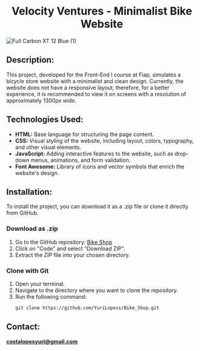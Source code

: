 <h1 align="center">Velocity Ventures - Minimalist Bike Website</h1>

![Full Carbon XT 12 Blue (1)](https://github.com/user-attachments/assets/66130456-c902-4538-8ed4-621f4805dcd2)

<h2>Description:</h2>

This project, developed for the Front-End I course at Fiap, simulates a bicycle store website with a minimalist and clean design. Currently, the website does not have a responsive layout, therefore, for a better experience, it is recommended to view it on screens with a resolution of approximately 1300px wide.

<h2>Technologies Used:</h2>

* **HTML:** Base language for structuring the page content.
* **CSS:** Visual styling of the website, including layout, colors, typography, and other visual elements.
* **JavaScript:** Adding interactive features to the website, such as drop-down menus, animations, and form validation.
* **Font Awesome:** Library of icons and vector symbols that enrich the website's design.


<h2>Installation:</h2>

To install the project, you can download it as a .zip file or clone it directly from GitHub.

### Download as .zip

1. Go to the GitHub repository: [Bike Shop](https://github.com/YuriLopess/Bike_Shop)
2. Click on "Code" and select "Download ZIP".
3. Extract the ZIP file into your chosen directory.

### Clone with Git

1. Open your terminal.
2. Navigate to the directory where you want to clone the repository.
3. Run the following command:
   ```sh
   git clone https://github.com/YuriLopess/Bike_Shop.git


<h2>Contact:</h2>

**[costalopesyuri@gmail.com](mailto:costalopesyuri@gmail.com)**
